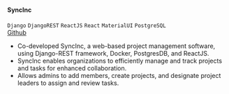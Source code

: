#### **SyncInc**

`Django` `DjangoREST` `ReactJS` `React` `MaterialUI` `PostgreSQL` 
<br> <i class="fab fa-github"></i> [Github](https://github.com/fardinanam/SyncInc)

- Co-developed SyncInc, a web-based project management software, using Django-REST framework, Docker, PostgresDB,
and ReactJS.
- SyncInc enables organizations to efficiently manage and track projects and tasks for enhanced collaboration.
- Allows admins to add members, create projects, and designate project leaders to assign and review tasks.
